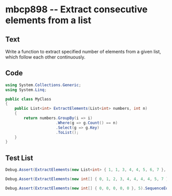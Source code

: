 # mbcp898 -- Extract consecutive elements from a list

## Text

Write a function to extract specified number of elements from a given list, which follow each other continuously.

## Code

```csharp
using System.Collections.Generic;
using System.Linq;

public class MyClass
{
    public List<int> ExtractElements(List<int> numbers, int n)
    {
        return numbers.GroupBy(i => i)
                      .Where(g => g.Count() == n)
                      .Select(g => g.Key)
                      .ToList();
    }
}
```

## Test List

```csharp
Debug.Assert(ExtractElements(new List<int> { 1, 1, 3, 4, 4, 5, 6, 7 }, 2).SequenceEqual(new List<int> { 1, 4 }));
```

```csharp
Debug.Assert(ExtractElements(new int[] { 0, 1, 2, 3, 4, 4, 4, 4, 5, 7 }, 4).SequenceEqual(new int[] { 4 }));
```

```csharp
Debug.Assert(ExtractElements(new int[] { 0, 0, 0, 0, 0 }, 5).SequenceEqual(new int[] { 0 }));
```
